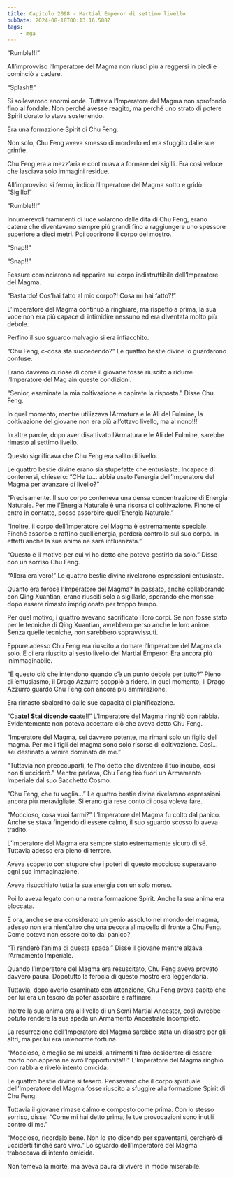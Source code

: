 ```yaml
---
title: Capitolo 2098 - Martial Emperor di settimo livello
pubDate: 2024-08-18T00:13:16.588Z
tags:
    - mga
---
```




“Rumble!!!”


All’improvviso l’Imperatore del Magma non riuscì più a reggersi in piedi e cominciò a cadere.


“Splash!!”


Si sollevarono enormi onde. Tuttavia l’Imperatore del Magma non sprofondò fino al fondale. Non perché avesse reagito, ma perché uno strato di potere Spirit dorato lo stava sostenendo.


Era una formazione Spirit di Chu Feng.


Non solo, Chu Feng aveva smesso di morderlo ed era sfuggito dalle sue grinfie.


Chu Feng era a mezz’aria e continuava a formare dei sigilli. Era così veloce che lasciava solo immagini residue.


All’improvviso si fermò, indicò l’Imperatore del Magma sotto e gridò: “Sigillo!”


“Rumble!!!”


Innumerevoli frammenti di luce volarono dalle dita di Chu Feng, erano catene che diventavano sempre più grandi fino a raggiungere uno spessore superiore a dieci metri. Poi coprirono il corpo del mostro.


“Snap!!”


“Snap!!”


Fessure cominciarono ad apparire sul corpo indistruttibile dell’Imperatore del Magma.


“Bastardo! Cos’hai fatto al mio corpo?! Cosa mi hai fatto?!”


L’Imperatore del Magma continuò a ringhiare, ma rispetto a prima, la sua voce non era più capace di intimidire nessuno ed era diventata molto più debole.


Perfino il suo sguardo malvagio si era infiacchito.


“Chu Feng, c-cosa sta succedendo?” Le quattro bestie divine lo guardarono confuse.


Erano davvero curiose di come il giovane fosse riuscito a ridurre l’Imperatore del Mag ain queste condizioni.


“Senior, esaminate la mia coltivazione e capirete la risposta.” Disse Chu Feng.


In quel momento, mentre utilizzava l’Armatura e le Ali del Fulmine, la coltivazione del giovane non era più all’ottavo livello, ma al nono!!!


In altre parole, dopo aver disattivato l’Armatura e le Ali del Fulmine, sarebbe rimasto al settimo livello.


Questo significava che Chu Feng era salito di livello.


Le quattro bestie divine erano sia stupefatte che entusiaste. Incapace di contenersi, chiesero: “CHe tu… abbia usato l’energia dell’Imperatore del Magma per avanzare di livello?”


“Precisamente. Il suo corpo conteneva una densa concentrazione di Energia Naturale. Per me l’Energia Naturale è una risorsa di coltivazione. Finché ci entro in contatto, posso assorbire quell’Energia Naturale.”


“Inoltre, il corpo dell’Imperatore del Magma è estremamente speciale. Finché assorbo e raffino quell’energia, perderà controllo sul suo corpo. In effetti anche la sua anima ne sarà influenzata.”

“Questo è il motivo per cui vi ho detto che potevo gestirlo da solo.” Disse con un sorriso Chu Feng.


“Allora era vero!” Le quattro bestie divine rivelarono espressioni entusiaste.


Quanto era feroce l’Imperatore del Magma? In passato, anche collaborando con Qing Xuantian, erano riusciti solo a sigillarlo, sperando che morisse dopo essere rimasto imprigionato per troppo tempo.


Per quel motivo, i quattro avevano sacrificato i loro corpi. Se non fosse stato per le tecniche di Qing Xuantian, avrebbero perso anche le loro anime. Senza quelle tecniche, non sarebbero sopravvissuti.


Eppure adesso Chu Feng era riuscito a domare l’Imperatore del Magma da solo. E ci era riuscito al sesto livello del Martial Emperor. Era ancora più inimmaginabile.


“È questo ciò che intendono quando c’è un punto debole per tutto?” Pieno di ’entusiasmo, il Drago Azzurro scoppiò a ridere. In quel momento, il Drago Azzurro guardò Chu Feng con ancora più ammirazione.


Era rimasto sbalordito dalle sue capacità di pianificazione.


“Ca**ate! Stai dicendo ca**ate!!” L’Imperatore del Magma ringhiò con rabbia. Evidentemente non poteva accettare ciò che aveva detto Chu Feng.


“Imperatore del Magma, sei davvero potente, ma rimani solo un figlio del magma. Per me i figli del magma sono solo risorse di coltivazione. Così… sei destinato a venire dominato da me.”


“Tuttavia non preoccuparti, te l’ho detto che diventerò il tuo incubo, così non ti ucciderò.” Mentre parlava, Chu Feng tirò fuori un Armamento Imperiale dal suo Sacchetto Cosmo.


“Chu Feng, che tu voglia…” Le quattro bestie divine rivelarono espressioni ancora più meravigliate. Si erano già rese conto di cosa voleva fare.

“Moccioso, cosa vuoi farmi?” L’Imperatore del Magma fu colto dal panico. Anche se stava fingendo di essere calmo, il suo sguardo scosso lo aveva tradito.


L’Imperatore del Magma era sempre stato estremamente sicuro di sé. Tuttavia adesso era pieno di terrore.


Aveva scoperto con stupore che i poteri di questo moccioso superavano ogni sua immaginazione.


Aveva risucchiato tutta la sua energia con un solo morso.


Poi lo aveva legato con una mera formazione Spirit. Anche la sua anima era bloccata.


E ora, anche se era considerato un genio assoluto nel mondo del magma, adesso non era nient’altro che una pecora al macello di fronte a Chu Feng. Come poteva non essere colto dal panico?

“Ti renderò l’anima di questa spada.” Disse il giovane mentre alzava l’Armamento Imperiale.


Quando l’Imperatore del Magma era resuscitato, Chu Feng aveva provato davvero paura. Dopotutto la ferocia di questo mostro era leggendaria.


Tuttavia, dopo averlo esaminato con attenzione, Chu Feng aveva capito che per lui era un tesoro da poter assorbire e raffinare.


Inoltre la sua anima era al livello di un Semi Martial Ancestor, così avrebbe potuto rendere la sua spada un Armamento Ancestrale Incompleto.


La resurrezione dell’Imperatore del Magma sarebbe stata un disastro per gli altri, ma per lui era un’enorme fortuna.

“Moccioso, è meglio se mi uccidi, altrimenti ti farò desiderare di essere morto non appena ne avrò l'opportunità!!!" L’Imperatore del Magma ringhiò con rabbia e rivelò intento omicida.


Le quattro bestie divine si tesero. Pensavano che il corpo spirituale dell’Imperatore del Magma fosse riuscito a sfuggire alla formazione Spirit di Chu Feng.


Tuttavia il giovane rimase calmo e composto come prima. Con lo stesso sorriso, disse: “Come mi hai detto prima, le tue provocazioni sono inutili contro di me.”

“Moccioso, ricordalo bene. Non lo sto dicendo per spaventarti, cercherò di ucciderti finché sarò vivo.” Lo sguardo dell’Imperatore del Magma traboccava di intento omicida.


Non temeva la morte, ma aveva paura di vivere in modo miserabile.

